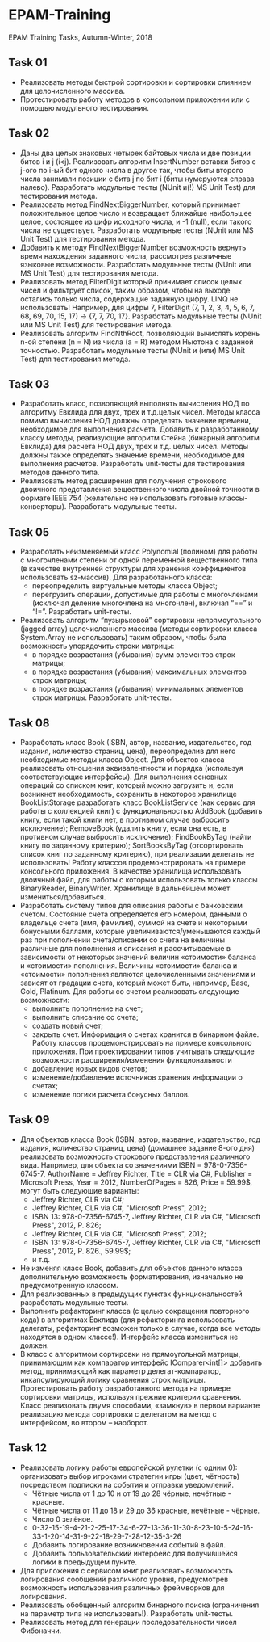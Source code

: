 # EPAM-Training
EPAM Training Tasks, Autumn-Winter, 2018
## Task 01
* Реализовать методы быстрой сортировки и сортировки слиянием для целочисленного массива.
* Протестировать работу методов в консольном приложении или с помощью модульного тестирования.
## Task 02
* Даны два целых знаковых четырех байтовых числа и две позиции битов i и j (i<j). Реализовать алгоритм InsertNumber вставки битов с j-ого по i-ый бит одного числа в другое так, чтобы биты второго числа занимали позиции с бита j по бит i (биты нумеруются справа налево). Разработать модульные тесты (NUnit и(!) MS Unit Test) для тестирования метода.
* Реализовать метод FindNextBiggerNumber, который принимает положительное целое число и возвращает ближайше наибольшее целое, состоящее из цифр исходного числа, и -1 (null), если такого числа не существует. Разработать модульные тесты (NUnit или MS Unit Test) для тестирования метода.
* Добавить к методу FindNextBiggerNumber возможность вернуть время нахождения заданного числа, рассмотрев различные языковые возможности. Разработать модульные тесты (NUnit или MS Unit Test) для тестирования метода.
* Реализовать метод FilterDigit который принимает список целых чисел и фильтрует список, таким образом, чтобы на выходе остались только числа, содержащие заданную цифру. LINQ не использовать! Например, для цифры 7, FilterDigit (7, 1, 2, 3, 4, 5, 6, 7, 68, 69, 70, 15, 17) -> {7, 7, 70, 17}. Разработать модульные тесты (NUnit или MS Unit Test) для тестирования метода.
* Реализовать алгоритм FindNthRoot, позволяющий вычислять корень n-ой степени (n = N) из числа (a = R) методом Ньютона с заданной точностью. Разработать модульные тесты (NUnit и (или) MS Unit Test) для тестирования метода.
## Task 03
* Разработать класс, позволяющий выполнять вычисления НОД по алгоритму Евклида для двух, трех и т.д.целых чисел. Методы класса помимо вычисления НОД должны определять значение времени, необходимое для выполнения расчета. Добавить к разработанному классу методы, реализующие алгоритм Стейна (бинарный алгоритм Евклида) для расчета НОД двух, трех и т.д. целых чисел. Методы должны также  определять значение времени, необходимое для выполнения расчетов. Разработать unit-тесты для тестирования методов данного типа.
* Реализовать метод расширения для получения строкового двоичного представления вещественного числа двойной точности в формате IEEE 754 (желательно не использовать готовые классы-конверторы). Разработать модульные тесты.
## Task 05
* Разработать неизменяемый класс Polynomial (полином) для работы с многочленами степени от одной переменной вещественного типа (в качестве внутренней структуры для хранения коэффициентов использовать sz-массив). Для разработанного класса:
  * переопределить виртуальные методы класса Object;
  * перегрузить операции, допустимые для работы с многочленами (исключая деление многочлена на многочлен), включая “==” и “!=”.
Разработать unit-тесты.
* Реализовать алгоритм “пузырьковой” сортировки непрямоугольного (jagged array) целочисленного массива (методы сортировки класса System.Array не использовать) таким образом, чтобы была возможность упорядочить строки матрицы:
  * в порядке возрастания (убывания) сумм элементов строк матрицы;
  * в порядке возрастания (убывания) максимальных элементов строк матрицы;
  * в порядке возрастания (убывания) минимальных элементов строк матрицы.
Разработать unit-тесты.
## Task 08
* Разработать класс Book (ISBN, автор, название, издательство, год издания, количество страниц, цена), переопределив для него необходимые методы класса Object. Для объектов класса реализовать отношения эквивалентности и порядка (используя соответствующие интерфейсы). Для выполнения основных операций со списком книг, который можно загрузить и, если возникнет необходимость, сохранить в некоторое хранилище BookListStorage разработать класс BookListService (как сервис для работы с коллекцией книг) с функциональностью AddBook (добавить книгу, если такой книги нет, в противном случае выбросить исключение); RemoveBook (удалить книгу, если она есть, в противном случае выбросить исключение); FindBookByTag (найти книгу по заданному критерию); SortBooksByTag (отсортировать список книг по заданному критерию), при реализации делегаты не использовать!
Работу классов продемонстрировать на примере консольного приложения.
В качестве хранилища использовать двоичный файл, для работы с которым использовать только классы BinaryReader, BinaryWriter. Хранилище в дальнейшем может измениться/добавиться.
* Разработать систему типов для описания работы с банковским счетом. Состояние счета определяется его номером, данными о владельце счета (имя, фамилия), суммой на счете и некоторыми бонусными баллами, которые увеличиваются/уменьшаются каждый раз при пополнении счета/списании со счета на величины различные для пополнения и списания и рассчитываемые в зависимости от некоторых значений величин «стоимости» баланса и «стоимости» пополнения. Величины «стоимости» баланса и «стоимости» пополнения являются целочисленными значениями и зависят от градации счета, который может быть, например, Base, Gold, Platinum.
Для работы со счетом реализовать следующие возможности:
  * выполнить пополнение на счет;
  * выполнить списание со счета;
  * создать новый счет;
  * закрыть счет.
Информация о счетах хранится в бинарном файле.
Работу классов продемонстрировать на примере консольного приложения.
При проектировании типов учитывать следующие возможности расширения/изменения функциональности
  * добавление новых видов счетов;
  * изменение/добавление источников хранения информации о счетах;
  * изменение логики расчета бонусных баллов.
## Task 09
* Для объектов класса Book (ISBN, автор, название, издательство, год издания, количество страниц, цена) (домашнее задание 8-ого дня) реализовать возможность строкового представления различного вида. Например, для объекта со значениями ISBN = 978-0-7356-6745-7, AuthorName = Jeffrey Richter, Title = CLR via C#, Publisher = Microsoft Press, Year = 2012, NumberOfPages = 826, Price = 59.99$, могут быть следующие варианты:
  * Jeffrey Richter, CLR via C#;
  * Jeffrey Richter, CLR via C#, "Microsoft Press", 2012;
  * ISBN 13: 978-0-7356-6745-7, Jeffrey Richter, CLR via C#, "Microsoft Press", 2012, P. 826;
  * Jeffrey Richter, CLR via C#, "Microsoft Press", 2012;
  * ISBN 13: 978-0-7356-6745-7, Jeffrey Richter, CLR via C#, "Microsoft Press", 2012, P. 826., 59.99$;
  * и т.д.
* Не изменяя класс Book, добавить для объектов данного класса дополнительную возможность форматирования, изначально не предусмотренную классом.
* Для реализованных в предыдущих пунктах функциональностей разработать модульные тесты.
* Выполнить рефакторинг класса (с целью сокращения повторного кода) в алгоритмах Евклида (для рефакторинга использовать делегаты, рефакторинг возможен только в случае, когда все методы находятся в одном классе!). Интерфейс класса измениться не должен.
* В класс с алгоритмом сортировки не прямоугольной матрицы, принимающим как компаратор интерфейс IComparer<int[]> добавить метод, принимающий как параметр делегат-компаратор, инкапсулирующий логику сравнения строк матрицы. Протестировать работу разработанного метода на примере сортировки матрицы, используя прежние критерии сравнения. Класс реализовать двумя способами, «замкнув» в первом варианте реализацию метода сортировки с делегатом на метод с интерфейсом, во втором – наоборот.
## Task 12
* Реализовать логику работы европейской рулетки (с одним 0): организовать выбор игроками стратегии игры (цвет, чётность) посредством подписки на события и отправки уведомлений.
  * Чётные числа от 1 до 10 и от 19 до 28 чёрные, нечётные - красные.
  * Чётные числа от 11 до 18 и 29 до 36 красные, нечётные - чёрные.
  * Число 0 зелёное.
  * 0-32-15-19-4-21-2-25-17-34-6-27-13-36-11-30-8-23-10-5-24-16-33-1-20-14-31-9-22-18-29-7-28-12-35-3-26
  * Добавить логирование возникновения событий в файл.
  * Добавить пользовательский интерфейс для получившейся логики в предыдущем пункте.
* Для приложения с сервисом книг реализовать возможность логирования сообщений различного уровня, предусмотрев возможность использования различных фреймворков для логирования.
* Реализовать обобщенный алгоритм бинарного поиска (ограничения на параметр типа не использовать!). Разработать unit-тесты.
* Реализовать метод для генерации последовательности чисел Фибоначчи.
